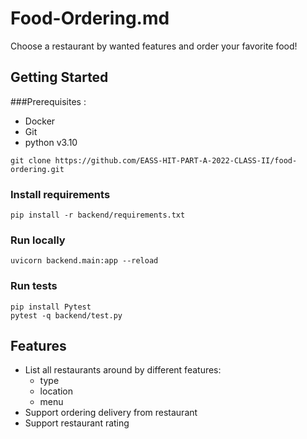 # Food-Ordering.md

Choose a restaurant by wanted features and order your favorite food!
## Getting Started

###Prerequisites :
- Docker
- Git
- python v3.10

```
git clone https://github.com/EASS-HIT-PART-A-2022-CLASS-II/food-ordering.git
```
### Install requirements
```
pip install -r backend/requirements.txt
```
### Run locally
```
uvicorn backend.main:app --reload
```
### Run tests
```
pip install Pytest
pytest -q backend/test.py
```

## Features

- List all restaurants around by different features: 
	*  type
	* location
	* menu
- Support ordering delivery from restaurant
- Support restaurant rating


